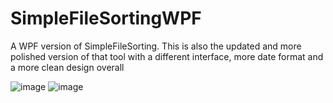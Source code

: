 # SimpleFileSortingWPF

A WPF version of SimpleFileSorting. This is also the updated and more polished version of that tool with a different interface, more date format and a more clean design overall

![image](https://github.com/ToppiOfficial/SimpleFileSortingWPF/assets/75457657/21cd5d85-8661-433e-90b3-5241912ec580)
![image](https://github.com/ToppiOfficial/SimpleFileSortingWPF/assets/75457657/1d97f9e1-bf6b-4d5f-a6f1-d2edda1d9887)


